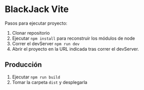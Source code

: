 # BlackJack Vite

Pasos para ejecutar proyecto:

1. Clonar repositorio
2. Ejecutar ```npm install``` para reconstruir los módulos de node
3. Correr el devServer ```npm run dev```
4. Abrir el proyecto en la URL indicada tras correr el devServer.

## Producción

1. Ejecutar ```npm run build```
2. Tomar la carpeta ```dist``` y desplegarla